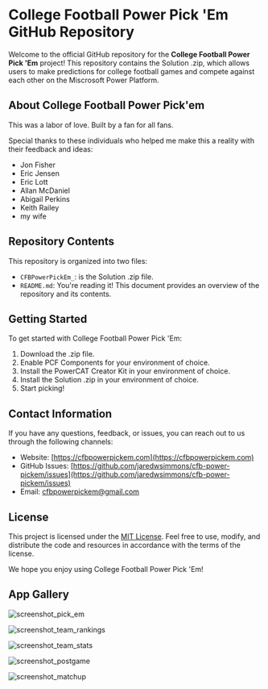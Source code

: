 # College Football Power Pick 'Em GitHub Repository

Welcome to the official GitHub repository for the **College Football Power Pick 'Em** project! This repository contains the Solution .zip, which allows users to make predictions for college football games and compete against each other on the Miscrosoft Power Platform.

## About College Football Power Pick'em

This was a labor of love. Built by a fan for all fans.

Special thanks to these individuals who helped me make this a reality with their feedback and ideas:

- Jon Fisher
- Eric Jensen
- Eric Lott
- Allan McDaniel
- Abigail Perkins
- Keith Railey
- my wife

## Repository Contents

This repository is organized into two files:

- `CFBPowerPickEm_`: is the Solution .zip file.
- `README.md`: You're reading it! This document provides an overview of the repository and its contents.

## Getting Started

To get started with College Football Power Pick 'Em:

1. Download the .zip file.
2. Enable PCF Components for your environment of choice.
3. Install the PowerCAT Creator Kit in your environment of choice.
4. Install the Solution .zip in your environment of choice.
5. Start picking!

## Contact Information

If you have any questions, feedback, or issues, you can reach out to us through the following channels:

- Website: [https://cfbpowerpickem.com](https://cfbpowerpickem.com)
- GitHub Issues: [https://github.com/jaredwsimmons/cfb-power-pickem/issues](https://github.com/jaredwsimmons/cfb-power-pickem/issues)
- Email: cfbpowerpickem@gmail.com

## License

This project is licensed under the [MIT License](LICENSE). Feel free to use, modify, and distribute the code and resources in accordance with the terms of the license.

We hope you enjoy using College Football Power Pick 'Em!

## App Gallery

![screenshot_pick_em](https://github.com/jaredwsimmons/cfbpowerpickem/assets/141364486/cd92d354-7989-42b4-8699-94f8a1954044)

![screenshot_team_rankings](https://github.com/jaredwsimmons/cfbpowerpickem/assets/141364486/a570d7fa-ce17-4116-9b79-70b52421f673)

![screenshot_team_stats](https://github.com/jaredwsimmons/cfbpowerpickem/assets/141364486/9d01ee1b-4913-48e2-b210-3315103281db)

![screenshot_postgame](https://github.com/jaredwsimmons/cfbpowerpickem/assets/141364486/3b1ee38d-4f58-4847-91cd-6d2e4e97da38)

![screenshot_matchup](https://github.com/jaredwsimmons/cfbpowerpickem/assets/141364486/0314660c-8bb9-498c-b85d-31c1a4c4093e)
